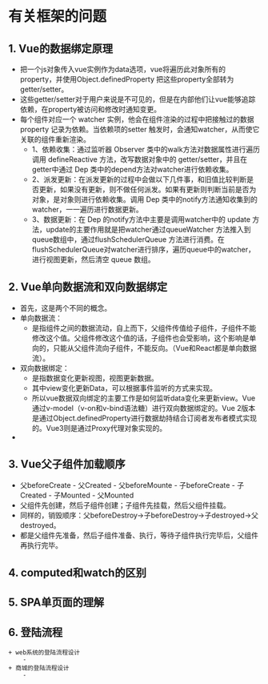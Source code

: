# 有关框架的问题
## 1. Vue的数据绑定原理
+ 把一个js对象传入vue实例作为data选项，vue将遍历此对象所有的property，并使用Object.definedProperty 把这些property全部转为getter/setter。
+ 这些getter/setter对于用户来说是不可见的，但是在内部他们让vue能够追踪依赖，在property被访问和修改时通知变更。
+ 每个组件对应一个 watcher 实例，他会在组件渲染的过程中把接触过的数据 property 记录为依赖。当依赖项的setter 触发时，会通知watcher，从而使它关联的组件重新渲染。
    - 1、依赖收集：通过监听器 Observer 类中的walk方法对数据属性进行遍历调用 defineReactive 方法，改写数据对象中的 getter/setter，并且在getter中通过 Dep 类中的depend方法对watcher进行依赖收集。
    - 2、派发更新：在派发更新的过程中会做以下几件事，和旧值比较判断是否更新，如果没有更新，则不做任何派发。如果有更新则判断当前是否为对象，是对象则进行依赖收集。调用 Dep 类中的notify方法通知收集到的watcher，一一遍历进行数据更新。
    - 3、数据更新：在 Dep 的notify方法中主要是调用watcher中的 update 方法，update的主要作用就是把watcher通过queueWatcher 方法推入到queue数组中，通过flushSchedulerQueue 方法进行消费。在flushSchedulerQueue对watcher进行排序，遍历queue中的watcher，进行视图更新，然后清空 queue 数组。

## 2. Vue单向数据流和双向数据绑定
+ 首先，这是两个不同的概念。
+ 单向数据流：
    - 是指组件之间的数据流动，自上而下，父组件传值给子组件，子组件不能修改这个值。父组件修改这个值的话，子组件也会受影响，这个影响是单向的，只能从父组件流向子组件，不能反向。（Vue和React都是单向数据流）。
+ 双向数据绑定：
    - 是指数据变化更新视图，视图更新数据。
    - 其中view变化更新Data，可以根据事件监听的方式来实现。
    - 所以vue数据双向绑定的主要工作是如何监听data变化来更新view。Vue通过v-model（v-on和v-bind语法糖）进行双向数据绑定的。Vue 2版本是通过Object.definedProperty进行数据劫持结合订阅者发布者模式实现的。Vue3则是通过Proxy代理对象实现的。
+ 

## 3. Vue父子组件加载顺序
+ 父beforeCreate - 父Created - 父beforeMounte - 子beforeCreate - 子Created - 子Mounted - 父Mounted
+ 父组件先创建，然后子组件创建；子组件先挂载，然后父组件挂载。
+ 同样的，销毁顺序：父beforeDestroy->子beforeDestroy->子destroyed->父destroyed。
+ 都是父组件先准备，然后子组件准备、执行，等待子组件执行完毕后，父组件再执行完毕。
## 4. computed和watch的区别

## 5. SPA单页面的理解

## 6. 登陆流程
    + web系统的登陆流程设计
        - 
    + 商城的登陆流程设计
        - 